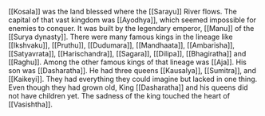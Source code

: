 [[Kosala]] was the land blessed where the [[Sarayu]] River flows. The capital of that vast kingdom was [[Ayodhya]], which seemed impossible for enemies to conquer. It was built by the legendary emperor, [[Manu]] of the [[Surya dynasty]]. There were many famous kings in the lineage like [[Ikshvaku]], [[Pruthu]], [[Dudumara]], [[Mandhaata]], [[Ambarisha]], [[Satyavrata]], [[Harischandra]], [[Sagara]], [[Dilipa]], [[Bhagiratha]] and [[Raghu]]. Among the other famous kings of that lineage was [[Aja]]. His son was [[Dasharatha]]. He had three queens [[Kausalya]], [[Sumitra]], and [[Kaikeyi]]. They had everything they could imagine but lacked in one thing. Even though they had grown old, King [[Dasharatha]] and his queens did not have children yet. The sadness of the king touched the heart of [[Vasishtha]].